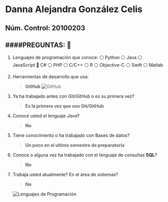 # Danna Alejandra González Celis
## Núm. Control: **20100203**
####PREGUNTAS: :page_facing_up:
 ---

 
1. Lenguajes de programación que conoce:
   :white_circle: Python
   :white_circle: Java
   :white_circle: JavaScript
   :radio_button: C#
   :white_circle: PHP
   :white_circle: C/C++ 
   :white_circle: R
   :white_circle: Objective-C
   :white_circle: Swift
   :white_circle: Matlab
     
2. Herramientas de desarrollo que usa: 
   >**GitHub**
   ![GitHub](https://play-lh.googleusercontent.com/PCpXdqvUWfCW1mXhH1Y_98yBpgsWxuTSTofy3NGMo9yBTATDyzVkqU580bfSln50bFU)
   
3. Ya ha trabajado antes con *Git/GitHub* o es su primera vez?
   >**Es la primera vez que uso Git/GitHub**
     
4. Conoce usted el lenguaje _Java_?
   >**No**
     
5. Tiene conocimiento o ha trabajado con Bases de datos?  
   >**Un poco en el ultimo semestre de preparatoria** 
6. Conoce o alguna vez ha trabajado con el lenguaje de consultas **SQL**? 
   >**No**
7. Trabaja usted atualmente? En el área de sistemas? 
    >**No**

    ![Lenguajes de Programación](https://encrypted-tbn0.gstatic.com/images?q=tbn:ANd9GcS3ance3i-5fScoO7WJiPF3j0LWbIb8zYkong&usqp=CAU)
